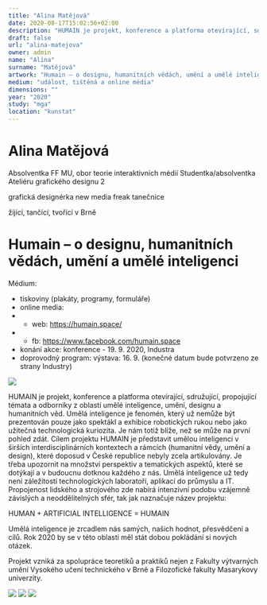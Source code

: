 ```yaml
---
title: "Alina Matějová"
date: 2020-08-17T15:02:56+02:00
description: "HUMAIN je projekt, konference a platforma otevírající, sdružující, propojující témata a odborníky z oblastí umělé inteligence, umění, designu a humanitních věd."
draft: false
url: "alina-matejova"
owner: admin
name: "Alina"
surname: "Matějová"
artwork: "Humain – o designu, humanitních vědách, umění a umělé inteligenci"
medium: "událost, tištěná a online média"
dimensions: ""
year: "2020"
study: "mga"
location: "kunstat"
---
```

# Alina Matějová
Absolventka FF MU, obor teorie interaktivních médií
Studentka/absolventka Ateliéru grafického designu 2

grafická designérka
new media freak
tanečnice

žijící, tančící, tvořící v Brně


<!-- SECTION BREAK -->
# Humain – o designu, humanitních vědách, umění a umělé inteligenci

Médium:
- tiskoviny (plakáty, programy, formuláře)
- online media:
- - web: https://humain.space/
- - fb: https://www.facebook.com/humain.space
- konání akce: konference - 19. 9. 2020, Industra
- doprovodný program: výstava: 16. 9. (konečné datum bude potvrzeno ze strany Industry)

![](/2020/matejova/1.jpg)

HUMAIN je projekt, konference a platforma otevírající, sdružující, propojující témata a odborníky z oblastí umělé inteligence, umění, designu a humanitních věd. 
Umělá inteligence je fenomén, který už nemůže být prezentován pouze jako spektákl a exhibice robotických rukou nebo jako užitečná technologická kuriozita. Je nám totiž blíže, než se může na první pohled zdát. Cílem projektu HUMAIN je představit umělou inteligenci v širších interdisciplinárních kontextech a rámcích (humanitní vědy, umění a design), které doposud v České republice nebyly zcela artikulovány. Je třeba upozornit na množství perspektiv a tematických aspektů, které se dotýkají a v budoucnu dotknou každého z nás. Umělá inteligence už tedy není záležitostí technologických laboratoří, aplikací do průmyslu a IT. Propojenost lidského a strojového zde nabírá intenzivní podobu vzájemně závislých a neoddělitelných sfér, tak jak naznačuje název projektu:

HUMAN + ARTIFICIAL INTELLIGENCE = HUMAIN

Umělá inteligence je zrcadlem nás samých, našich hodnot, přesvědčení a cílů. Rok 2020 by se v této oblasti měl stát dobou pokládání si nových otázek.
                                                                                                     
Projekt vzniká za spolupráce teoretiků a praktiků nejen z Fakulty výtvarných umění Vysokého učení technického v Brně a Filozofické fakulty Masarykovy univerzity.

![](/2020/matejova/2.jpg)
![](/2020/matejova/3.jpg)
![](/2020/matejova/4.jpg)

